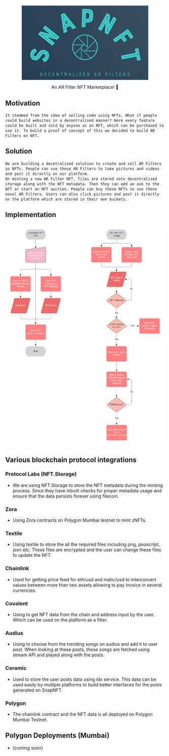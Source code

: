 <p align="center"><img src="/Logo.PNG" align="center" width="400"></p>

<p  align="center">An AR Filter NFT Marketplace! 🚀</p>

## Motivation
    It stemmed from the idea of selling code using NFTs. What if people could build websites in a decentralised manner? Here every feature could be built and sold by anyone as an NFT, which can be purchased to use it. To build a proof of concept of this we decided to build AR Filters on NFT.

## Solution
    We are building a decetralised solution to create and sell AR Filters as NFTs. People can use these AR Filters to take pictures and videos and post it directly on our platform. 
    On minting a new AR Filter NFT, files are stored onto decentralised storage along with the NFT metadata. Then they can add an ask to the NFT or start an NFT auction. People can buy these NFTs to use these novel AR Filters. Users can also click pictures and post it directly on the platform which are stored in their own buckets.

## Implementation

![image](https://github.com/ShreyPaharia/SnapNFT/blob/master/Flow.png)

## Various blockchain protocol integrations 

### Protocol Labs (NFT.Storage)

- We are using NFT.Storage to store the NFT metadata during the minting process. Since they have inbuilt checks for proper metadata usage and ensure that the data persists forever using filecoin.

### Zora

- Using Zora contracts on Polygon Mumbai testnet to mint zNFTs.
  
### Textile

- Using textile to store the all the required files including png, javascript, json etc. These files are encrypted and the user can change these files to update the NFT.
  
### Chainlink

- Used for getting price feed for eth/usd and matic/usd to interconvert values between more than two assets allowing to pay invoice in several currencies.
  
### Covalent

- Using to get NFT data from the chain and address input by the user. Which can be used on the platform as a filter.

### Audius

- Using to choose from the trending songs on audius and add it to user post. When looking at these posts, these songs are fetched using stream API and played along with the posts.

### Ceramic
- Used to store the user posts data using idx service. This data can be used easily by multiple platforms to build better interfaces for the posts generated on SnapNFT. 
  
### Polygon
- The chainlink contract and the NFT data is all deployed on Polygon Mumbai Testnet. 

## Polygon Deployments (Mumbai)

- (coming soon)

